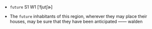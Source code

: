- `future` S1 W1 [ˈfjutʃɚ]



-  The `future` inhabitants of this region, wherever they may place their houses, may be sure that they have been anticipated —— walden